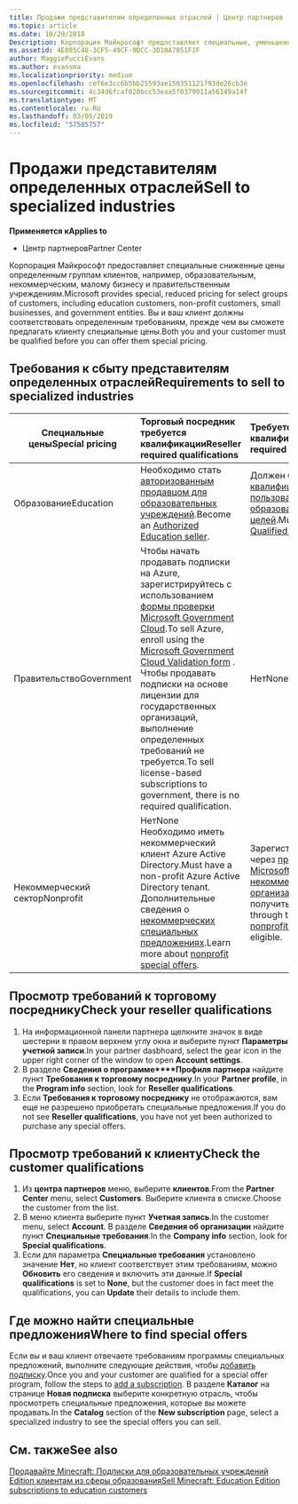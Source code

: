 ```yaml
---
title: Продажи представителям определенных отраслей | Центр партнеров
ms.topic: article
ms.date: 10/29/2018
Description: Корпорация Майкрософт предоставляет специальные, уменьшенное на цены для избранных групп клиентов, включая клиенты для образовательных учреждений, некоммерческих организаций клиентов и пользователей для государственных организаций.
ms.assetid: 4E085C48-3CF5-49CF-9DCC-3D18A7051F1F
author: MaggiePucciEvans
ms.author: evansma
ms.localizationpriority: medium
ms.openlocfilehash: cef6e3cc6b5bb25593ae150351121793de26cb3e
ms.sourcegitcommit: 4c34d6fcaf020bcc53eaa5f0379011a56149a14f
ms.translationtype: MT
ms.contentlocale: ru-RU
ms.lasthandoff: 03/05/2019
ms.locfileid: "57585757"
---
```

# <a name="sell-to-specialized-industries"></a><span data-ttu-id="b7c30-103">Продажи представителям определенных отраслей</span><span class="sxs-lookup"><span data-stu-id="b7c30-103">Sell to specialized industries</span></span>

<span data-ttu-id="b7c30-104">**Применяется к**</span><span class="sxs-lookup"><span data-stu-id="b7c30-104">**Applies to**</span></span>

-  <span data-ttu-id="b7c30-105">Центр партнеров</span><span class="sxs-lookup"><span data-stu-id="b7c30-105">Partner Center</span></span>

<span data-ttu-id="b7c30-106">Корпорация Майкрософт предоставляет специальные сниженные цены определенным группам клиентов, например, образовательным, некоммерческим, малому бизнесу и правительственным учреждениям.</span><span class="sxs-lookup"><span data-stu-id="b7c30-106">Microsoft provides special, reduced pricing for select groups of customers, including education customers, non-profit customers, small businesses, and government entities.</span></span> <span data-ttu-id="b7c30-107">Вы и ваш клиент должны соответствовать определенным требованиям, прежде чем вы сможете предлагать клиенту специальные цены.</span><span class="sxs-lookup"><span data-stu-id="b7c30-107">Both you and your customer must be qualified before you can offer them special pricing.</span></span> 

## <a name="requirements-to-sell-to-specialized-industries"></a><span data-ttu-id="b7c30-108">Требования к сбыту представителям определенных отраслей</span><span class="sxs-lookup"><span data-stu-id="b7c30-108">Requirements to sell to specialized industries</span></span>

|<span data-ttu-id="b7c30-109">**Специальные цены**</span><span class="sxs-lookup"><span data-stu-id="b7c30-109">**Special pricing**</span></span>   |<span data-ttu-id="b7c30-110">**Торговый посредник требуется квалификации**</span><span class="sxs-lookup"><span data-stu-id="b7c30-110">**Reseller required qualifications**</span></span>   |<span data-ttu-id="b7c30-111">**Требуется клиент квалификации**</span><span class="sxs-lookup"><span data-stu-id="b7c30-111">**Customer required qualifications**</span></span>   |
|----------------------------|:---------------------------------|:------------------------------------------|
|<span data-ttu-id="b7c30-112">Образование</span><span class="sxs-lookup"><span data-stu-id="b7c30-112">Education</span></span>   |<span data-ttu-id="b7c30-113">Необходимо стать [авторизованным продавцом для образовательных учреждений](https://www.mepn.com).</span><span class="sxs-lookup"><span data-stu-id="b7c30-113">Become an [Authorized Education seller](https://www.mepn.com).</span></span>   | <span data-ttu-id="b7c30-114">Должен быть [квалифицированным пользователем для образовательных целей](https://www.microsoftvolumelicensing.com/DocumentSearch.aspx?Mode=3&DocumentTypeId=7).</span><span class="sxs-lookup"><span data-stu-id="b7c30-114">Must be a [Qualified Education User](https://www.microsoftvolumelicensing.com/DocumentSearch.aspx?Mode=3&DocumentTypeId=7).</span></span>   |
|<span data-ttu-id="b7c30-115">Правительство</span><span class="sxs-lookup"><span data-stu-id="b7c30-115">Government</span></span>   |<span data-ttu-id="b7c30-116">Чтобы начать продавать подписки на Azure, зарегистрируйтесь с использованием [формы проверки Microsoft Government Cloud](https://azuregov.microsoft.com/csp).</span><span class="sxs-lookup"><span data-stu-id="b7c30-116">To sell Azure, enroll using the [Microsoft Government Cloud Validation form](https://azuregov.microsoft.com/csp) .</span></span> <span data-ttu-id="b7c30-117">Чтобы продавать подписки на основе лицензии для государственных организаций, выполнение определенных требований не требуется.</span><span class="sxs-lookup"><span data-stu-id="b7c30-117">To sell license-based subscriptions to government, there is no required qualification.</span></span>|   <span data-ttu-id="b7c30-118">Нет</span><span class="sxs-lookup"><span data-stu-id="b7c30-118">None</span></span>|
|<span data-ttu-id="b7c30-119">Некоммерческий сектор</span><span class="sxs-lookup"><span data-stu-id="b7c30-119">Nonprofit</span></span>  |<span data-ttu-id="b7c30-120">Нет</span><span class="sxs-lookup"><span data-stu-id="b7c30-120">None</span></span><br><span data-ttu-id="b7c30-121">Необходимо иметь некоммерческий клиент Azure Active Directory.</span><span class="sxs-lookup"><span data-stu-id="b7c30-121">Must have a non-profit Azure Active Directory tenant.</span></span><br><span data-ttu-id="b7c30-122">Дополнительные сведения о [некоммерческих специальных предложениях](https://assetsprod.microsoft.com/mpn/en-us/nonprofit-skus-in-csp-faq.pdf).</span><span class="sxs-lookup"><span data-stu-id="b7c30-122">Learn more about [nonprofit special offers](https://assetsprod.microsoft.com/mpn/en-us/nonprofit-skus-in-csp-faq.pdf).</span></span>   |<span data-ttu-id="b7c30-123">Зарегистрируйтесь через [программу Microsoft для некоммерческих организаций](https://nonprofit.microsoft.com/#/register), чтобы получить право.</span><span class="sxs-lookup"><span data-stu-id="b7c30-123">Sign up through the [Microsoft nonprofit program](https://nonprofit.microsoft.com/#/register) to be eligible.</span></span>   |


## <a name="check-your-reseller-qualifications"></a><span data-ttu-id="b7c30-124">Просмотр требований к торговому посреднику</span><span class="sxs-lookup"><span data-stu-id="b7c30-124">Check your reseller qualifications</span></span>

1.  <span data-ttu-id="b7c30-125">На информационной панели партнера щелкните значок в виде шестерни в правом верхнем углу окна и выберите пункт **Параметры учетной записи**.</span><span class="sxs-lookup"><span data-stu-id="b7c30-125">In your partner dasbhoard, select the gear icon in the upper right corner of the window to open **Account settings**.</span></span>
2.  <span data-ttu-id="b7c30-126">В разделе **Сведения о программе\*\*\*\*Профиля партнера** найдите пункт **Требования к торговому посреднику**.</span><span class="sxs-lookup"><span data-stu-id="b7c30-126">In your **Partner profile**, in the **Program info** section, look for **Reseller qualifications**.</span></span>
3.  <span data-ttu-id="b7c30-127">Если **Требования к торговому посреднику** не отображаются, вам еще не разрешено приобретать специальные предложения.</span><span class="sxs-lookup"><span data-stu-id="b7c30-127">If you do not see **Reseller qualifications**, you have not yet been authorized to purchase any special offers.</span></span>

## <a name="check-the-customer-qualifications"></a><span data-ttu-id="b7c30-128">Просмотр требований к клиенту</span><span class="sxs-lookup"><span data-stu-id="b7c30-128">Check the customer qualifications</span></span>

1.  <span data-ttu-id="b7c30-129">Из **центра партнеров** меню, выберите **клиентов**.</span><span class="sxs-lookup"><span data-stu-id="b7c30-129">From the **Partner Center** menu, select **Customers**.</span></span> <span data-ttu-id="b7c30-130">Выберите клиента в списке.</span><span class="sxs-lookup"><span data-stu-id="b7c30-130">Choose the customer from the list.</span></span>
2.  <span data-ttu-id="b7c30-131">В меню клиента выберите пункт **Учетная запись**.</span><span class="sxs-lookup"><span data-stu-id="b7c30-131">In the customer menu, select **Account**.</span></span> <span data-ttu-id="b7c30-132">В разделе **Сведения об организации** найдите пункт **Специальные требования**.</span><span class="sxs-lookup"><span data-stu-id="b7c30-132">In the **Company info** section, look for **Special qualifications**.</span></span>
3.  <span data-ttu-id="b7c30-133">Если для параметра **Специальные требования** установлено значение **Нет**, но клиент соответствует этим требованиям, можно **Обновить** его сведения и включить эти данные.</span><span class="sxs-lookup"><span data-stu-id="b7c30-133">If **Special qualifications** is set to **None**, but the customer does in fact meet the qualifications, you can **Update** their details to include them.</span></span>

## <a name="where-to-find-special-offers"></a><span data-ttu-id="b7c30-134">Где можно найти специальные предложения</span><span class="sxs-lookup"><span data-stu-id="b7c30-134">Where to find special offers</span></span>

<span data-ttu-id="b7c30-135">Если вы и ваш клиент отвечаете требованиям программы специальных предложений, выполните следующие действия, чтобы [добавить подписку](create-a-new-subscription.md).</span><span class="sxs-lookup"><span data-stu-id="b7c30-135">Once you and your customer are qualified for a special offer program, follow the steps to [add a subscription](create-a-new-subscription.md).</span></span> <span data-ttu-id="b7c30-136">В разделе **Каталог** на странице **Новая подписка** выберите конкретную отрасль, чтобы просмотреть специальные предложения, которые вы можете продавать.</span><span class="sxs-lookup"><span data-stu-id="b7c30-136">In the **Catalog** section of the **New subscription** page, select a specialized industry to see the special offers you can sell.</span></span>

## <a name="see-also"></a><span data-ttu-id="b7c30-137">См. также</span><span class="sxs-lookup"><span data-stu-id="b7c30-137">See also</span></span>

[<span data-ttu-id="b7c30-138">Продавайте Minecraft: Подписки для образовательных учреждений Edition клиентам из сферы образования</span><span class="sxs-lookup"><span data-stu-id="b7c30-138">Sell Minecraft: Education Edition subscriptions to education customers</span></span>](minecraft-subscriptions.md)


 

 

 



